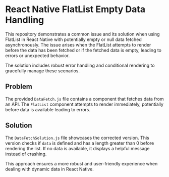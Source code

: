 # React Native FlatList Empty Data Handling

This repository demonstrates a common issue and its solution when using FlatList in React Native with potentially empty or null data fetched asynchronously. The issue arises when the FlatList attempts to render before the data has been fetched or if the fetched data is empty, leading to errors or unexpected behavior. 

The solution includes robust error handling and conditional rendering to gracefully manage these scenarios.

## Problem
The provided `DataFetch.js` file contains a component that fetches data from an API.  The `FlatList` component attempts to render immediately, potentially before data is available leading to errors. 

## Solution
The `DataFetchSolution.js` file showcases the corrected version. This version checks if `data` is defined and has a length greater than 0 before rendering the list. If no data is available, it displays a helpful message instead of crashing. 

This approach ensures a more robust and user-friendly experience when dealing with dynamic data in React Native.